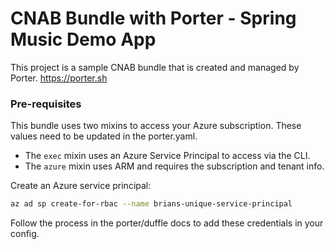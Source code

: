 # CNAB Bundle with Porter - Spring Music Demo App

This project is a sample CNAB bundle that is created and managed by Porter. https://porter.sh 

### Pre-requisites

This bundle uses two mixins to access your Azure subscription. These values need to be updated in the porter.yaml.

* The `exec` mixin uses an Azure Service Principal to access via the CLI.
* The `azure` mixin uses ARM and requires the subscription and tenant info. 

Create an Azure service principal: 

```bash
az ad sp create-for-rbac --name brians-unique-service-principal
```

Follow the process in the porter/duffle docs to add these credentials in your config.